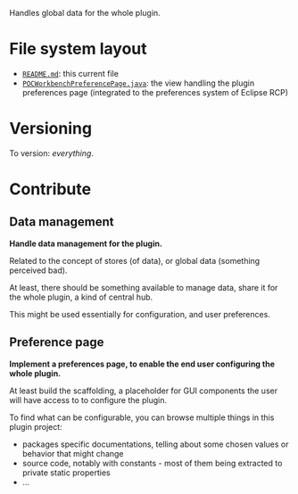 Handles global data for the whole plugin.

# File system layout

* [`README.md`](./README.md): this current file
* [`POCWorkbenchPreferencePage.java`](./POCWorkbenchPreferencePage.java): the view handling the plugin preferences page (integrated to the preferences system of Eclipse RCP)

# Versioning

To version: _everything_.

# Contribute

## Data management

__Handle data management for the plugin.__

Related to the concept of stores (of data), or global data (something perceived bad).

At least, there should be something available to manage data, share it for the whole plugin, a kind of central hub.

This might be used essentially for configuration, and user preferences.

## Preference page

__Implement a preferences page, to enable the end user configuring the whole plugin.__

At least build the scaffolding, a placeholder for GUI components the user will have access to to configure the plugin.

To find what can be configurable, you can browse multiple things in this plugin project:

* packages specific documentations, telling about some chosen values or behavior that might change
* source code, notably with constants - most of them being extracted to private static properties
* ...
